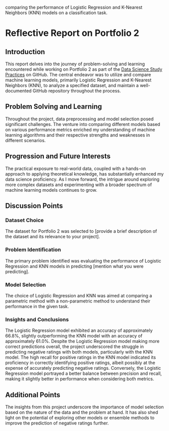 comparing the performance of Logistic Regression and K-Nearest Neighbors (KNN) models on a classification task. 

# Reflective Report on Portfolio 2

## Introduction

This report delves into the journey of problem-solving and learning encountered while working on Portfolio 2 as part of the [Data Science Study Practices](https://github.com/richhann/Data-Science-Study-Practices/tree/portfolio-part-2-richhann) on GitHub. The central endeavor was to utilize and compare machine learning models, primarily Logistic Regression and K-Nearest Neighbors (KNN), to analyze a specified dataset, and maintain a well-documented GitHub repository throughout the process.

## Problem Solving and Learning

Throughout the project, data preprocessing and model selection posed significant challenges. The venture into comparing different models based on various performance metrics enriched my understanding of machine learning algorithms and their respective strengths and weaknesses in different scenarios.

## Progression and Future Interests

The practical exposure to real-world data, coupled with a hands-on approach to applying theoretical knowledge, has substantially enhanced my data science proficiency. As I move forward, the intrigue around exploring more complex datasets and experimenting with a broader spectrum of machine learning models continues to grow.

## Discussion Points

### Dataset Choice
The dataset for Portfolio 2 was selected to [provide a brief description of the dataset and its relevance to your project].

### Problem Identification
The primary problem identified was evaluating the performance of Logistic Regression and KNN models in predicting [mention what you were predicting].

### Model Selection
The choice of Logistic Regression and KNN was aimed at comparing a parametric method with a non-parametric method to understand their performance in the given task.

### Insights and Conclusions
The Logistic Regression model exhibited an accuracy of approximately 66.8%, slightly outperforming the KNN model with an accuracy of approximately 61.0%. Despite the Logistic Regression model making more correct predictions overall, the project underscored the struggle in predicting negative ratings with both models, particularly with the KNN model. The high recall for positive ratings in the KNN model indicated its proficiency in correctly identifying positive ratings, albeit possibly at the expense of accurately predicting negative ratings. Conversely, the Logistic Regression model portrayed a better balance between precision and recall, making it slightly better in performance when considering both metrics.

## Additional Points
The insights from this project underscore the importance of model selection based on the nature of the data and the problem at hand. It has also shed light on the potential of exploring other models or ensemble methods to improve the prediction of negative ratings further.
